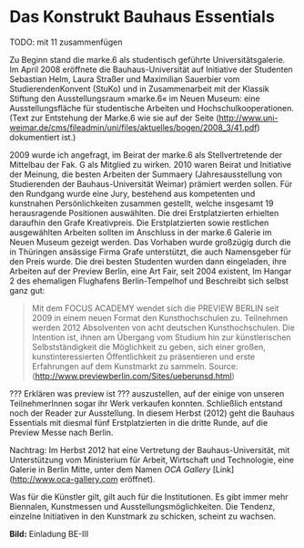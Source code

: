 # Das Konstrukt Bauhaus Essentials

TODO: mit 11 zusammenfügen

Zu Beginn stand die marke.6 als studentisch geführte Universitätsgalerie. Im April 2008 eröffnete die Bauhaus-Universität auf Initiative der Studenten Sebastian Helm, Laura Straßer und Maximilian Sauerbier vom StudierendenKonvent (StuKo) und in Zusammenarbeit mit der Klassik Stiftung den Ausstellungsraum »marke.6« im Neuen Museum: eine Ausstellungsfläche für studentische Arbeiten und Hochschulkooperationen.(Text zur Entstehung der Marke.6 wie sie auf der Seite (http://www.uni-weimar.de/cms/fileadmin/uni/files/aktuelles/bogen/2008_3/41.pdf) dokumentiert ist.)

2009 wurde ich angefragt, im Beirat der marke.6 als Stellvertretende der Mittelbau der Fak. G als Mitglied zu wirken. 2010 waren Beirat und Initiative der Meinung, die besten Arbeiten der Summaery (Jahresausstellung von Studierenden der Bauhaus-Universität Weimar) prämiert werden sollen. Für den Rundgang wurde eine Jury, bestehend aus kompetenten und kunstnahen Persönlichkeiten zusammen gestellt, welche insgesamt 19 herausragende Positionen auswählten. Die drei Erstplatzierten erhielten daraufhin den Grafe Kreativpreis. Die Erstplatzierten sowie restlichen ausgewählten Arbeiten sollten im Anschluss in der marke.6 Galerie im Neuen Museum gezeigt werden. Das Vorhaben wurde großzügig durch die in Thüringen ansässige Firma Grafe unterstützt, die auch Namensgeber für den Preis wurde. Die drei besten Studenten wurden dann eingeladen, ihre Arbeiten auf der Preview Berlin, eine Art Fair, seit 2004 existent, Im Hangar 2 des ehemaligen Flughafens Berlin-Tempelhof
und Beschreibt sich selbst ganz gut:

>Mit dem FOCUS ACADEMY wendet sich die PREVIEW BERLIN seit 2009 in einem neuen Format den Kunsthochschulen zu. Teilnehmen werden 2012 Absolventen von acht deutschen Kunsthochschulen. Die Intention ist, ihnen am Übergang vom Studium hin zur künstlerischen Selbstständigkeit die Möglichkeit zu geben, sich einer großen, kunstinteressierten Öffentlichkeit zu präsentieren und erste Erfahrungen auf dem Kunstmarkt zu sammeln. Source: (http://www.previewberlin.com/Sites/ueberunsd.html)

 ??? Erklären was preview ist ???
auszustellen, auf der einige von unseren TeilnehmerInnen sogar ihr Werk verkaufen konnten. Schließlich entstand noch der Reader zur Ausstellung. 
In diesem Herbst (2012) geht die Bauhaus Essentials mit diesmal fünf Erstplatzierten in die dritte Runde, auf die Preview Messe nach Berlin.

Nachtrag: 
Im Herbst 2012 hat eine Vertretung der Bauhaus-Universität, mit Unterstützung vom Ministerium für Arbeit, Wirtschaft und Technologie, eine Galerie in 
Berlin Mitte, unter dem Namen *OCA Gallery* [Link](http://www.oca-gallery.com eröffnet).

Was für die Künstler gilt, gilt auch für die Institutionen. Es gibt immer mehr Biennalen, Kunstmessen und Ausstellungsmöglichkeiten.
Die Tendenz, einzelne Initiativen in den Kunstmark zu schicken, scheint zu wachsen.

**Bild:** Einladung BE-III